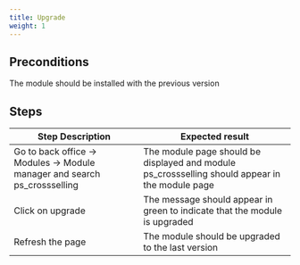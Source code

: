 ```yaml
---
title: Upgrade
weight: 1
---
```


## Preconditions

The module should be installed with the previous version
## Steps
| Step Description | Expected result |
| ----- | ----- |
| Go to back office -> Modules -> Module manager and search ps_crossselling | The module page should be displayed and module ps_crossselling should appear in the module page |
| Click on upgrade | The message should appear in green to indicate that the module is upgraded |
| Refresh the page | The module should be upgraded to the last version |
